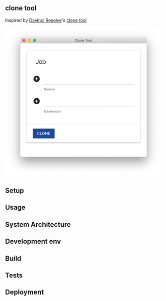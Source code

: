 ## clone tool

<!-- _One liner + link to confluence page_
_Screenshot of UI - optional_ -->

Inspired by [Davinci Resolve](https://www.blackmagicdesign.com/products/davinciresolve/media)'s [clone tool](https://www.rocketstock.com/blog/davinci-resolves-new-clone-tool-indispensable-dits/)

![clone tool](./docs/screenshots/clone-tool.png)

## Setup

<!-- _stack - optional_
_How to build and run the code/app_ -->

## Usage

## System Architecture

<!-- _High level overview of system architecture_ -->

<!-- ## Documentation

There's a [docs](./docs) folder in this repository.

[docs/notes](./docs/notes) contains dev draft notes on various aspects of the project. This would generally be converted either into ADRs or guides when ready.

[docs/adr](./docs/adr) contains [Architecture Decision Record](https://github.com/joelparkerhenderson/architecture_decision_record).

> An architectural decision record (ADR) is a document that captures an important architectural decision made along with its context and consequences.

We are using [this template for ADR](https://gist.github.com/iaincollins/92923cc2c309c2751aea6f1b34b31d95) -->

## Development env

 <!-- _How to run the development environment_ -->

<!-- - npm > `6.1.0`
- [Node 10 - dubnium](https://scotch.io/tutorials/whats-new-in-node-10-dubnium)

Node version is set in node version manager [`.nvmrc`](https://github.com/creationix/nvm#nvmrc) -->

<!-- _Coding style convention ref optional, eg which linter to use_ -->

<!-- _Linting, github pre-push hook - optional_ -->

## Build

<!-- _How to run build_ -->

## Tests

<!-- _How to carry out tests_ -->

## Deployment

<!-- _How to deploy the code/app into test/staging/production_ -->

<!--

- [ ] add source  [file, or folder]
- [ ] add destination  [ folder only]
- [ ] clone -> copies source to destination
- [ ] checksum source
- [ ] checksum destination
- [ ] compare checksum source and destination
- [ ] return checksum result v or x

- [ ] support copy to multiple destinations

 -->
